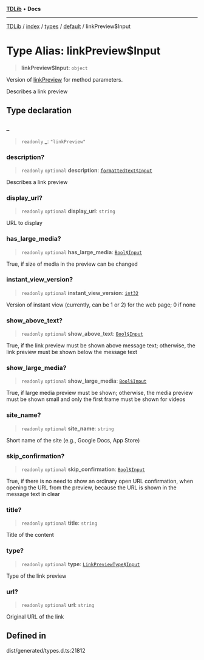 [**TDLib**](../../../../../../README.md) • **Docs**

***

[TDLib](../../../../../../modules.md) / [index](../../../../../README.md) / [types](../../../README.md) / [default](../README.md) / linkPreview$Input

# Type Alias: linkPreview$Input

> **linkPreview$Input**: `object`

Version of [linkPreview](linkPreview-1.md) for method parameters.

Describes a link preview

## Type declaration

### \_

> `readonly` **\_**: `"linkPreview"`

### description?

> `readonly` `optional` **description**: [`formattedText$Input`](formattedText$Input-1.md)

Describes a link preview

### display\_url?

> `readonly` `optional` **display\_url**: `string`

URL to display

### has\_large\_media?

> `readonly` `optional` **has\_large\_media**: [`Bool$Input`](Bool$Input.md)

True, if size of media in the preview can be changed

### instant\_view\_version?

> `readonly` `optional` **instant\_view\_version**: [`int32`](int32-1.md)

Version of instant view (currently, can be 1 or 2) for the web page; 0 if none

### show\_above\_text?

> `readonly` `optional` **show\_above\_text**: [`Bool$Input`](Bool$Input.md)

True, if the link preview must be shown above message text; otherwise, the link preview must be shown below the message text

### show\_large\_media?

> `readonly` `optional` **show\_large\_media**: [`Bool$Input`](Bool$Input.md)

True, if large media preview must be shown; otherwise, the media preview must be shown small and only the first frame must be shown for videos

### site\_name?

> `readonly` `optional` **site\_name**: `string`

Short name of the site (e.g., Google Docs, App Store)

### skip\_confirmation?

> `readonly` `optional` **skip\_confirmation**: [`Bool$Input`](Bool$Input.md)

True, if there is no need to show an ordinary open URL confirmation, when opening the URL from the preview, because the URL is shown in the message text in clear

### title?

> `readonly` `optional` **title**: `string`

Title of the content

### type?

> `readonly` `optional` **type**: [`LinkPreviewType$Input`](LinkPreviewType$Input.md)

Type of the link preview

### url?

> `readonly` `optional` **url**: `string`

Original URL of the link

## Defined in

dist/generated/types.d.ts:21812
